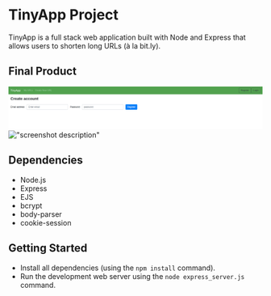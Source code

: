 # TinyApp Project

TinyApp is a full stack web application built with Node and Express that allows users to shorten long URLs (à la bit.ly).

## Final Product

!["Registration page"](./pictures/register-page.png)
!["screenshot description"](#)

## Dependencies

- Node.js
- Express
- EJS
- bcrypt
- body-parser
- cookie-session


## Getting Started

- Install all dependencies (using the `npm install` command).
- Run the development web server using the `node express_server.js` command.